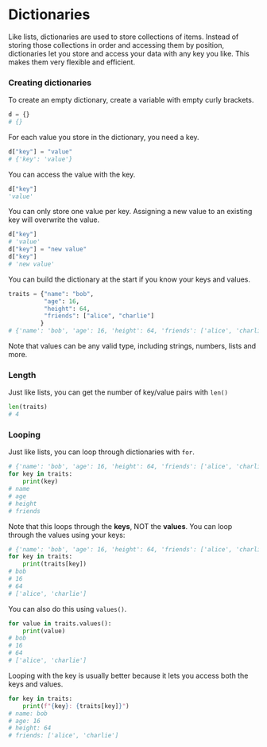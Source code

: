 # Dictionaries

Like lists, dictionaries are used to store collections of items. Instead of storing those collections in order and accessing them by position, dictionaries let you store and access your data with any key you like. This makes them very flexible and efficient.

### Creating dictionaries

To create an empty dictionary, create a variable with empty curly brackets.

```python
d = {}
# {}
```

For each value you store in the dictionary, you need a key.

```python
d["key"] = "value"
# {'key': 'value'}
```

You can access the value with the key.

```python
d["key"]
'value'
```

You can only store one value per key. Assigning a new value to an existing key will overwrite the value.

```python
d["key"]
# 'value'
d["key"] = "new value"
d["key"]
# 'new value'
```

You can build the dictionary at the start if you know your keys and values.

```python
traits = {"name": "bob",
          "age": 16,
          "height": 64,
          "friends": ["alice", "charlie"]
         }
# {'name': 'bob', 'age': 16, 'height': 64, 'friends': ['alice', 'charlie']}
```

Note that values can be any valid type, including strings, numbers, lists and more.

### Length

Just like lists, you can get the number of key/value pairs with `len()`

```python
len(traits)
# 4
```


### Looping

Just like lists, you can loop through dictionaries with `for`.

```python
# {'name': 'bob', 'age': 16, 'height': 64, 'friends': ['alice', 'charlie']}
for key in traits:
    print(key)
# name
# age
# height
# friends
```

Note that this loops through the __keys__, NOT the __values__. You can loop through the values using your keys:

```python
# {'name': 'bob', 'age': 16, 'height': 64, 'friends': ['alice', 'charlie']}
for key in traits:
    print(traits[key])
# bob
# 16
# 64
# ['alice', 'charlie']
```

You can also do this using `values()`.

```python
for value in traits.values():
    print(value)
# bob
# 16
# 64
# ['alice', 'charlie']
```

Looping with the key is usually better because it lets you access both the keys and values.

```python
for key in traits:
    print(f"{key}: {traits[key]}")
# name: bob
# age: 16
# height: 64
# friends: ['alice', 'charlie']
```










